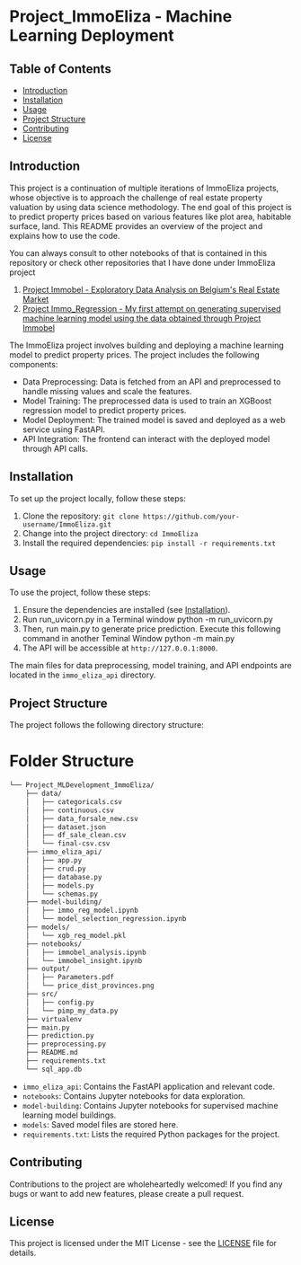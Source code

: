 # Project_ImmoEliza - Machine Learning Deployment

## Table of Contents

- [Introduction](#introduction)
- [Installation](#installation)
- [Usage](#usage)
- [Project Structure](#project-structure)
- [Contributing](#contributing)
- [License](#license)

## Introduction

This project is a continuation of multiple iterations of ImmoEliza projects, whose objective is to approach the challenge of real estate property valuation by using data science methodology. The end goal of this project is to predict property prices based on various features like plot area, habitable surface, land. This README provides an overview of the project and explains how to use the code.

You can always consult to other notebooks of that is contained in this repository or check other repositories that I have done under ImmoEliza project

 1. [Project Immobel - Exploratory Data Analysis on Belgium's Real Estate Market ](https://github.com/mfirdaus354/project-immobel)
 2. [Project Immo_Regression - My first attempt on generating supervised machine learning model using the data obtained through Project Immobel](https://github.com/mfirdaus354/project_immo_regression)

The ImmoEliza project involves building and deploying a machine learning model to predict property prices. The project includes the following components:

- Data Preprocessing: Data is fetched from an API and preprocessed to handle missing values and scale the features.
- Model Training: The preprocessed data is used to train an XGBoost regression model to predict property prices.
- Model Deployment: The trained model is saved and deployed as a web service using FastAPI.
- API Integration: The frontend can interact with the deployed model through API calls.

## Installation

To set up the project locally, follow these steps:

1. Clone the repository: `git clone https://github.com/your-username/ImmoEliza.git`
2. Change into the project directory: `cd ImmoEliza`
3. Install the required dependencies: `pip install -r requirements.txt`

## Usage

To use the project, follow these steps:

1. Ensure the dependencies are installed (see [Installation](#installation)).
2. Run run_uvicorn.py in a Terminal window
        python -m run_uvicorn.py
3. Then, run main.py to generate price prediction. Execute this following command in another Teminal Window
        python -m main.py
4. The API will be accessible at `http://127.0.0.1:8000`.

The main files for data preprocessing, model training, and API endpoints are located in the `immo_eliza_api` directory.

## Project Structure

The project follows the following directory structure:

# Folder Structure


```bash
└── Project_MLDevelopment_ImmoEliza/
    ├── data/
    │   ├── categoricals.csv
    │   ├── continuous.csv
    │   ├── data_forsale_new.csv
    │   ├── dataset.json
    │   ├── df_sale_clean.csv
    │   └── final-csv.csv
    ├── immo_eliza_api/
    │   ├── app.py
    │   ├── crud.py
    │   ├── database.py
    │   ├── models.py
    │   └── schemas.py
    ├── model-building/
    │   ├── immo_reg_model.ipynb
    │   └── model_selection_regression.ipynb
    ├── models/
    │   └── xgb_reg_model.pkl
    ├── notebooks/
    │   ├── immobel_analysis.ipynb
    │   └── immobel_insight.ipynb
    ├── output/
    │   ├── Parameters.pdf
    │   └── price_dist_provinces.png
    ├── src/
    │   ├── config.py
    │   └── pimp_my_data.py
    ├── virtualenv
    ├── main.py
    ├── prediction.py
    ├── preprocessing.py
    ├── README.md
    ├── requirements.txt
    └── sql_app.db
```

- `immo_eliza_api`: Contains the FastAPI application and relevant code.
- `notebooks`: Contains Jupyter notebooks for data exploration.
- `model-building`: Contains Jupyter notebooks for supervised machine learning model buildings.
- `models`: Saved model files are stored here.
- `requirements.txt`: Lists the required Python packages for the project.

## Contributing

Contributions to the project are wholeheartedly welcomed! If you find any bugs or want to add new features, please create a pull request.

## License

This project is licensed under the MIT License - see the [LICENSE](LICENSE) file for details.

